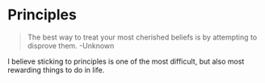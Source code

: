 # Principles

>The best way to treat your most cherished beliefs is by attempting to disprove them.
>-Unknown

I believe sticking to principles is one of the most difficult, but also most rewarding things to do in life. 

